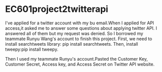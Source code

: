 # EC601project2twitterapi
I've applied for a twitter account with my bu email.When I applied for API access,it asked me to answer some questions about applying twitter API. I answered all of them but my request was denied. So I borrowed my teammate Runyu Wang's account to finish this project. 
First, we need to install searchtweets library: pip install searchtweets.
Then, install tweepy:pip install tweepy.

Then I used my teammate Runyu's account.Pasted the Customer Key, Customer Secret, Access key, and Access Secret on Twitter API website.

